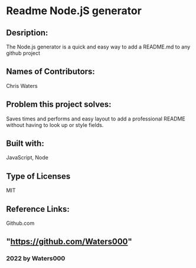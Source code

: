 
 # Readme Node.jS generator    
 
        
## Desription: 
The Node.js generator is a quick and easy way to add a README.md to any github project
## Names of Contributors: 
Chris Waters   
## Problem this project solves:
 Saves times and performs and easy layout to add a professional README without having to look up or style fields.   
## Built with:
JavaScript, Node
## Type of Licenses 
MIT          
## Reference Links: 
Github.com
 
    
 ## "https://github.com/Waters000"
 
### 2022 by Waters000  